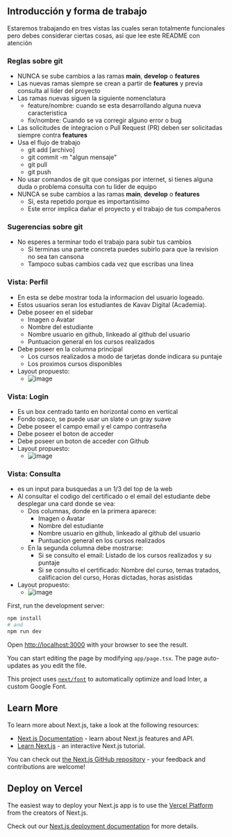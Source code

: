 ## Introducción y forma de trabajo
Estaremos trabajando en tres vistas las cuales seran totalmente funcionales pero debes considerar ciertas cosas, asi que lee este README con atención
### Reglas sobre git
- NUNCA se sube cambios a las ramas **main**, **develop** o **features**
- Las nuevas ramas siempre se crean a partir de **features** y previa consulta al lider del proyecto
- Las ramas nuevas siguen la siguiente nomenclatura
  - feature/nombre: cuando se esta desarrollando alguna nueva caracteristica
  - fix/nombre: Cuando se va corregir alguno error o bug
- Las solicitudes de integracion o Pull Request (PR) deben ser solicitadas siempre contra **features**
- Usa el flujo de trabajo
  - git add [archivo]
  - git commit -m "algun mensaje"
  - git pull
  - git push
- No usar comandos de git que consigas por internet, si tienes alguna duda o problema consulta con tu lider de equipo
- NUNCA se sube cambios a las ramas **main**, **develop** o **features**
  - Sí, esta repetido porque es importantisimo
  - Este error implica dañar el proyecto y el trabajo de tus compañeros

### Sugerencias sobre git
- No esperes a terminar todo el trabajo para subir tus cambios
  - Si terminas una parte concreta puedes subirlo para que la revision no sea tan cansona
  - Tampoco subas cambios cada vez que escribas una linea

### Vista: Perfil
- En esta se debe mostrar toda la informacion del usuario logeado.
- Estos usuarios seran los estudiantes de Kavav Digital (Academia).
- Debe poseer en el sidebar
  - Imagen o Avatar
  - Nombre del estudiante
  - Nombre usuario en github, linkeado al github del usuario
  - Puntuacion general en los cursos realizados
- Debe poseer en la columna principal
  - Los cursos realizados a modo de tarjetas donde indicara su puntaje
  - Los proximos cursos disponibles
- Layout propuesto:
   - ![image](https://github.com/zenx5/curso-fase-3/assets/26119733/37a48bcb-3710-42a3-a42b-011043efbb6f)


### Vista: Login
- Es un box centrado tanto en horizontal como en vertical
- Fondo opaco, se puede usar un slate o un gray suave
- Debe poseer el campo email y el campo contraseña
- Debe poseer el boton de acceder
- Debe poseer un boton de acceder con Github
- Layout propuesto:
  - ![image](https://github.com/zenx5/curso-fase-3/assets/26119733/31229280-79bb-427d-a143-f0840e948e85)


### Vista: Consulta
- es un input para busquedas a un 1/3 del top de la web
- Al consultar el codigo del certificado o el email del estudiante debe desplegar una card donde se vea:
  - Dos columnas, donde en la primera aparece:
    - Imagen o Avatar
    - Nombre del estudiante
    - Nombre usuario en github, linkeado al github del usuario
    - Puntuacion general en los cursos realizados
  - En la segunda columna debe mostrarse:
    - Si se consulto el email: Listado de los cursos realizados y su puntaje
    - Si se consulto el certificado: Nombre del curso, temas tratados, calificacion del curso, Horas dictadas, horas asistidas
- Layout propuesto:
  - ![image](https://github.com/zenx5/curso-fase-3/assets/26119733/1a850c53-2f99-4d3f-a6eb-ac30dd733337)


First, run the development server:

```bash
npm install
# and
npm run dev
```

Open [http://localhost:3000](http://localhost:3000) with your browser to see the result.

You can start editing the page by modifying `app/page.tsx`. The page auto-updates as you edit the file.

This project uses [`next/font`](https://nextjs.org/docs/basic-features/font-optimization) to automatically optimize and load Inter, a custom Google Font.

## Learn More

To learn more about Next.js, take a look at the following resources:

- [Next.js Documentation](https://nextjs.org/docs) - learn about Next.js features and API.
- [Learn Next.js](https://nextjs.org/learn) - an interactive Next.js tutorial.

You can check out [the Next.js GitHub repository](https://github.com/vercel/next.js/) - your feedback and contributions are welcome!

## Deploy on Vercel

The easiest way to deploy your Next.js app is to use the [Vercel Platform](https://vercel.com/new?utm_medium=default-template&filter=next.js&utm_source=create-next-app&utm_campaign=create-next-app-readme) from the creators of Next.js.

Check out our [Next.js deployment documentation](https://nextjs.org/docs/deployment) for more details.
